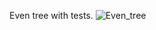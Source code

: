 Even tree with tests.
![Even_tree](https://user-images.githubusercontent.com/45149849/92269740-71ac5280-eeed-11ea-97dd-e11031e5834d.png)
